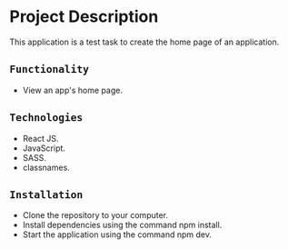 # Project Description

This application is a test task to create the home page of an application.

## `Functionality`

- View an app's home page. 

## `Technologies`

- React JS.
- JavaScript.
- SASS.
- classnames.

## `Installation`

- Clone the repository to your computer.
- Install dependencies using the command npm install.
- Start the application using the command npm dev.
